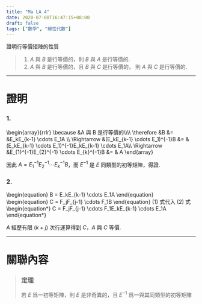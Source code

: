 ```yaml
---
title: "Ma LA 4"
date: 2020-07-08T16:47:15+08:00
draft: false
tags: ["數學", "線性代數"]
---
```


證明行等價矩陣的性質
> 1.  $A$ 與 $B$ 是行等價的，則 $B$ 與 $A$ 是行等價的.
> 2.  $A$ 與 $B$ 是行等價的，且 $B$ 與 $C$ 是行等價的， 則 $A$ 與 $C$ 是行等價的.

---

# 證明

### 1. 

\begin{array}{rrlr}
\because &A 與 B 是行等價的\\\\\\\\
\therefore &B &= &E_kE_{k-1} \cdots E_1A \\\\
\Rightarrow &(E_kE_{k-1} \cdots E_1)^{-1}B &= &(E_kE_{k-1} \cdots E_1)^{-1}E_kE_{k-1} \cdots E_1A\\\\
\Rightarrow &E_{1}^{-1}E_{2}^{-1} \cdots E_{k}^{-1}B &= & A
\end{array}

因此 $A = E_{1}^{-1}E_{2}^{-1} \cdots E_{k}^{-1}B$，而 $E^{-1}$ 是 $E$ 同類型的初等矩陣，得證.

### 2. 

\begin{equation}
 B = E_kE_{k-1} \cdots E_1A
\end{equation}
\begin{equation}
C = F_jF_{j-1} \cdots F_1B
\end{equation}
$(1)$ 式代入 $(2)$ 式
\begin{equation*}
C = F_jF_{j-1} \cdots F_1E_kE_{k-1} \cdots E_1A 
\end{equation*}

$A$ 經歷有限 ($k+j$) 次行運算得到 $C$，$A$ 與 $C$ 等價.

---

# 關聯內容
> ### 定理 
> 若 $E$ 爲一初等矩陣，則 $E$ 是非奇異的，且 $E^{-1}$ 爲一與其同類型的初等矩陣